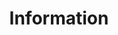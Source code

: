 ---
layout: form
title: Information
pageNo: 5
forms:
  - to: jhvanderschee@gmail.com
    subject: New submission!
    redirect: /
    form_engine: formcarry
    placeholders: true
    fields: 
      - name: feedback_interesting
        input_type: html
        placeholder: Why did you find interesting, what did you notice about the prompts?
      - name: feedback_interesting
        input_type: textarea
        placeholder: your feedback
        required: false

      - name: feedback_decision
        input_type: html
        placeholder: When was it hard to decide?
      - name: feedback_decision
        input_type: textarea
        placeholder: your feedback
        required: false

      - name: feedback_skip
        input_type: html
        placeholder: When did you skip?
      - name: feedback_skip
        input_type: textarea
        placeholder: your feedback
        required: false

      - name: submit
        input_type: submit
        placeholder: Continue
        required: true
      - name: submit
        input_type: back
        placeholder: Back
        required: true
---
